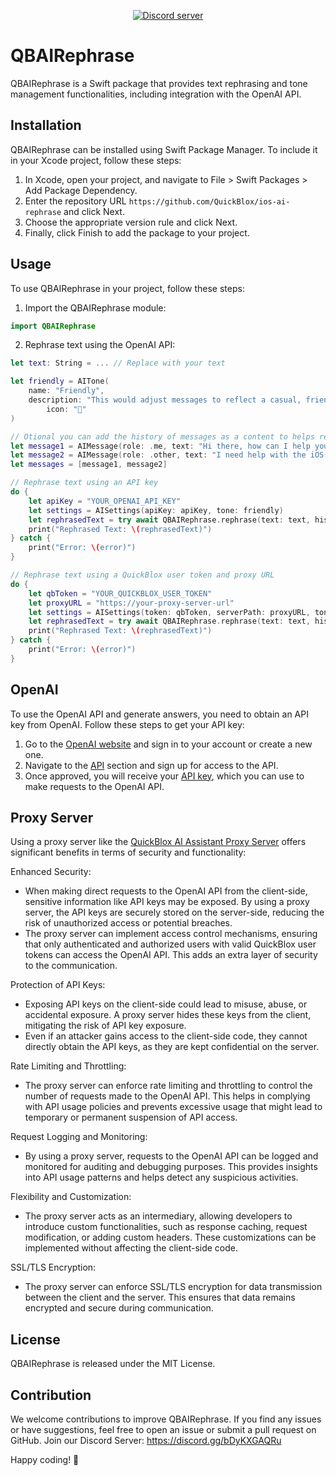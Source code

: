 <div align="center">

<p>
        <a href="https://discord.gg/bDyKXGAQRu"><img src="https://img.shields.io/discord/1042743094833065985?color=5865F2&logo=discord&logoColor=white&label=QuickBlox%20Discord%20server&style=for-the-badge" alt="Discord server" /></a>
</p>

</div>

#  QBAIRephrase

QBAIRephrase is a Swift package that provides text rephrasing and tone management functionalities, including integration with the OpenAI API.

## Installation

QBAIRephrase can be installed using Swift Package Manager. To include it in your Xcode project, follow these steps:

1. In Xcode, open your project, and navigate to File > Swift Packages > Add Package Dependency.
2. Enter the repository URL `https://github.com/QuickBlox/ios-ai-rephrase` and click Next.
3. Choose the appropriate version rule and click Next.
4. Finally, click Finish to add the package to your project.

## Usage

To use QBAIRephrase in your project, follow these steps:

1. Import the QBAIRephrase module:

```swift
import QBAIRephrase
```

2. Rephrase text using the OpenAI API:

```swift
let text: String = ... // Replace with your text

let friendly = AITone(
    name: "Friendly",
    description: "This would adjust messages to reflect a casual, friendly tone. It would incorporate casual language, use emoticons, exclamation points, and other informalities to make the message seem more friendly and approachable.",
        icon: "🤝"
)

// Otional you can add the history of messages as a content to helps rephrasing 
let message1 = AIMessage(role: .me, text: "Hi there, how can I help you today?")
let message2 = AIMessage(role: .other, text: "I need help with the iOS Swift Package. How do I set it up? ")
let messages = [message1, message2]

// Rephrase text using an API key
do {
    let apiKey = "YOUR_OPENAI_API_KEY"
    let settings = AISettings(apiKey: apiKey, tone: friendly)
    let rephrasedText = try await QBAIRephrase.rephrase(text: text, history: messages, using: settings)
    print("Rephrased Text: \(rephrasedText)")
} catch {
    print("Error: \(error)")
}

// Rephrase text using a QuickBlox user token and proxy URL
do {
    let qbToken = "YOUR_QUICKBLOX_USER_TOKEN"
    let proxyURL = "https://your-proxy-server-url"
    let settings = AISettings(token: qbToken, serverPath: proxyURL, tone: friendly)
    let rephrasedText = try await QBAIRephrase.rephrase(text: text, history: messages, using: settings)
    print("Rephrased Text: \(rephrasedText)")
} catch {
    print("Error: \(error)")
}

```

## OpenAI

To use the OpenAI API and generate answers, you need to obtain an API key from OpenAI. Follow these steps to get your API key:

1. Go to the [OpenAI website](https://openai.com) and sign in to your account or create a new one.
2. Navigate to the [API](https://platform.openai.com/signup) section and sign up for access to the API.
3. Once approved, you will receive your [API key](https://platform.openai.com/account/api-keys), which you can use to make requests to the OpenAI API.

## Proxy Server

Using a proxy server like the [QuickBlox AI Assistant Proxy Server](https://github.com/QuickBlox/qb-ai-assistant-proxy-server) offers significant benefits in terms of security and functionality:

Enhanced Security:
- When making direct requests to the OpenAI API from the client-side, sensitive information like API keys may be exposed. By using a proxy server, the API keys are securely stored on the server-side, reducing the risk of unauthorized access or potential breaches.
- The proxy server can implement access control mechanisms, ensuring that only authenticated and authorized users with valid QuickBlox user tokens can access the OpenAI API. This adds an extra layer of security to the communication.

Protection of API Keys:
- Exposing API keys on the client-side could lead to misuse, abuse, or accidental exposure. A proxy server hides these keys from the client, mitigating the risk of API key exposure.
- Even if an attacker gains access to the client-side code, they cannot directly obtain the API keys, as they are kept confidential on the server.

Rate Limiting and Throttling:
- The proxy server can enforce rate limiting and throttling to control the number of requests made to the OpenAI API. This helps in complying with API usage policies and prevents excessive usage that might lead to temporary or permanent suspension of API access.

Request Logging and Monitoring:
- By using a proxy server, requests to the OpenAI API can be logged and monitored for auditing and debugging purposes. This provides insights into API usage patterns and helps detect any suspicious activities.

Flexibility and Customization:
- The proxy server acts as an intermediary, allowing developers to introduce custom functionalities, such as response caching, request modification, or adding custom headers. These customizations can be implemented without affecting the client-side code.

SSL/TLS Encryption:
- The proxy server can enforce SSL/TLS encryption for data transmission between the client and the server. This ensures that data remains encrypted and secure during communication.

## License

QBAIRephrase is released under the MIT License.

## Contribution

We welcome contributions to improve QBAIRephrase. If you find any issues or have suggestions, feel free to open an issue or submit a pull request on GitHub.
Join our Discord Server: https://discord.gg/bDyKXGAQRu

Happy coding! 🚀
